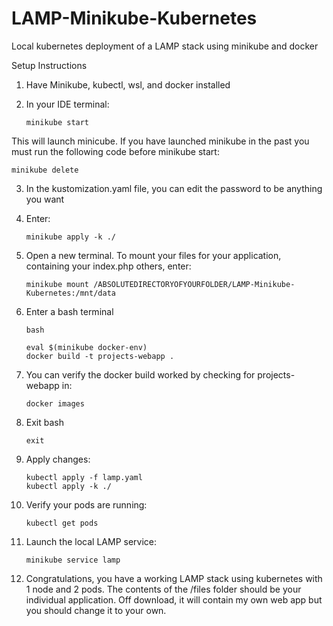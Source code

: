 # LAMP-Minikube-Kubernetes
Local kubernetes deployment of a LAMP stack using minikube and docker

Setup Instructions

1. Have Minikube, kubectl, wsl, and docker installed

2. In your IDE terminal:
   ```
   minikube start
   ```
This will launch minicube. If you have launched minikube in the past you must run the following code before minikube start:
```
minikube delete
```

3. In the kustomization.yaml file, you can edit the password to be anything you want

4. Enter:
   ```
   minikube apply -k ./
   ```
5. Open a new terminal. To mount your files for your application, containing your index.php others, enter:
   ```
   minikube mount /ABSOLUTEDIRECTORYOFYOURFOLDER/LAMP-Minikube-Kubernetes:/mnt/data
   ```
6. Enter a bash terminal
   ```
   bash
   ```
   ```
   eval $(minikube docker-env)
   docker build -t projects-webapp .
   ```
7. You can verify the docker build worked by checking for projects-webapp in:
   ```
   docker images
   ```
8. Exit bash
   ```
   exit
   ```
9. Apply changes:
    ```
    kubectl apply -f lamp.yaml
    kubectl apply -k ./
    ```
10. Verify your pods are running:
    ```
    kubectl get pods
    ```
11. Launch the local LAMP service:
    ```
    minikube service lamp
    ```
12. Congratulations, you have a working LAMP stack using kubernetes with 1 node and 2 pods. The contents of the /files folder should be your individual application. Off download, it will contain my own web app but you should change it to your own.
